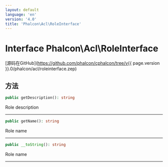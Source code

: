 ```yaml
---
layout: default
language: 'en'
version: '4.0'
title: 'Phalcon\Acl\RoleInterface'
---
```


# Interface **Phalcon\Acl\RoleInterface**

[源码在GitHub](https://github.com/phalcon/cphalcon/tree/v{{ page.version }}.0/phalcon/acl/roleinterface.zep)

## 方法

```php
public getDescription(): string
```

Role description

* * *

```php
public getName(): string
```

Role name

* * *

```php
public __toString(): string
```

Role name

* * *